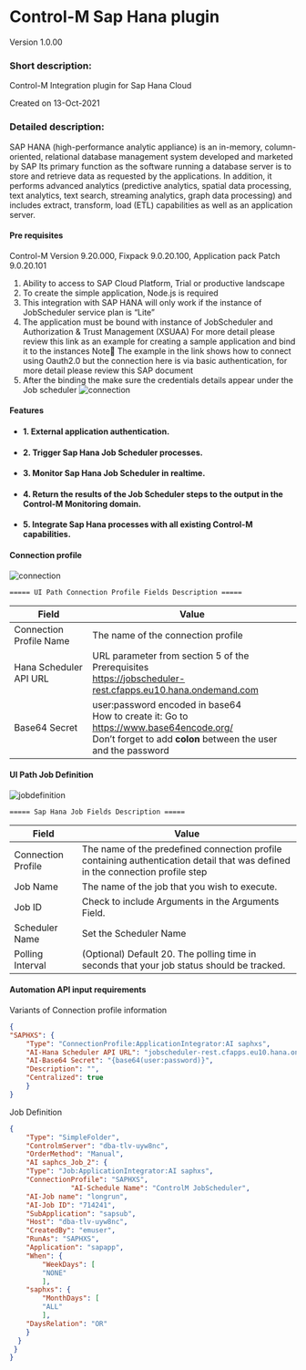 # Control-M Sap Hana plugin
Version 1.0.00

### Short description:
Control-M Integration plugin for Sap Hana Cloud

Created on 13-Oct-2021
 
### Detailed description:

SAP HANA (high-performance analytic appliance) is an in-memory, column-oriented, relational database management system developed and marketed by SAP Its primary function as the software running a database server is to store and retrieve data as requested by the applications. In addition, it performs advanced analytics (predictive analytics, spatial data processing, text analytics, text search, streaming analytics, graph data processing) and includes extract, transform, load (ETL) capabilities as well as an application server.

  
#### Pre requisites

Control-M Version 9.20.000,
Fixpack 9.0.20.100,
Application pack Patch 9.0.20.101
1.	Ability to access to SAP Cloud Platform, Trial or productive landscape
2.	To create the simple application, Node.js is required 
3.	This integration with SAP HANA will only work if the instance of JobScheduler service plan is “Lite”
4.	The application must be bound with instance of JobScheduler and Authorization & Trust Management (XSUAA)
    For more detail please review this link as an example for creating a sample application and bind it to the instances 
    Note The example in the link shows how to connect using Oauth2.0 but the connection here is via basic authentication, for more detail please review this SAP document 
5.	After the binding the make sure the credentials details appear under the Job scheduler
![connection](images/JobCredentials.png)

#### Features

* #### 1. External application authentication.
* #### 2. Trigger Sap Hana Job Scheduler processes.
* #### 3. Monitor Sap Hana Job Scheduler in realtime.
* #### 4. Return the results of the Job Scheduler steps to the output in the Control-M Monitoring domain.
* #### 5. Integrate Sap Hana processes with all existing Control-M capabilities.  
 
#### Connection profile

![connection](images/sapccp.png)


    ===== UI Path Connection Profile Fields Description =====


| Field | Value |
| --- | --- |
| Connection Profile Name | The name of the connection profile |
| Hana Scheduler API URL | URL parameter from section 5 of the Prerequisites <br> https://jobscheduler-rest.cfapps.eu10.hana.ondemand.com|
| Base64 Secret | user:password encoded in base64 <br> How to create it: Go to https://www.base64encode.org/ <br>Don’t forget to add **colon** between the user and the password |

#### UI Path Job Definition

![jobdefinition](images/sapjob.png)


    ===== Sap Hana Job Fields Description =====


| Field | Value |
| --- | --- |
| Connection Profile | The name of the predefined connection profile containing authentication detail that was defined in the connection profile step
|Job Name |	The name of the job that you wish to execute.
|Job ID |	Check to include Arguments in the Arguments Field.|
|Scheduler Name| Set the Scheduler Name |
Polling Interval | (Optional) Default 20. The polling time in seconds that your job status should be tracked. |

#### Automation API input requirements
Variants of Connection profile information
```json
{
"SAPHXS": {
 	"Type": "ConnectionProfile:ApplicationIntegrator:AI saphxs",
 	"AI-Hana Scheduler API URL": "jobscheduler-rest.cfapps.eu10.hana.ondemand.com", 
 	"AI-Base64 Secret": "{base64(user:password)}",
 	"Description": "",
  	"Centralized": true
  	}
}
```

Job Definition
```json
{
    "Type": "SimpleFolder",
    "ControlmServer": "dba-tlv-uyw8nc",
    "OrderMethod": "Manual",
    "AI saphcs_Job_2": {
 	"Type": "Job:ApplicationIntegrator:AI saphxs",
 	"ConnectionProfile": "SAPHXS",
               "AI-Schedule Name": "ControlM JobScheduler",
 	"AI-Job name": "longrun",
 	"AI-Job ID": "714241",
 	"SubApplication": "sapsub",
 	"Host": "dba-tlv-uyw8nc",
 	"CreatedBy": "emuser",
 	"RunAs": "SAPHXS",
 	"Application": "sapapp",
 	"When": {
 		"WeekDays": [
 		"NONE"
 		],
    "saphxs": {
        "MonthDays": [
        "ALL"
        ],
    "DaysRelation": "OR"
    }
  }
 }
}

```

